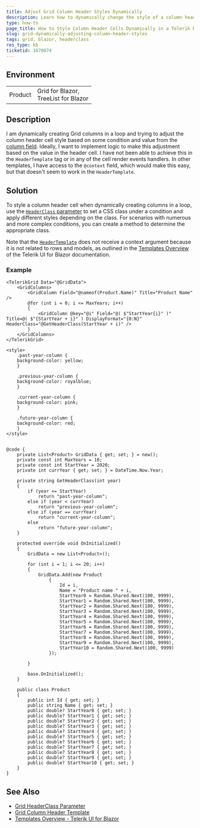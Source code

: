 ```yaml
---
title: Adjust Grid Column Header Styles Dynamically
description: Learn how to dynamically change the style of a column header cell in a Telerik Blazor Grid based on condition.
type: how-to
page_title: How to Style Column Header Cells Dynamically in a Telerik Blazor Grid
slug: grid-dynamically-adjusting-column-header-styles
tags: grid, blazor, headerclass
res_type: kb
ticketid: 1670074
---
```


## Environment

<table>
    <tbody>
	    <tr>
	    	<td>Product</td>
	    	<td>Grid for Blazor, <br /> TreeList for Blazor</td>
	    </tr>
    </tbody>
</table>

## Description

I am dynamically creating Grid columns in a loop and trying to adjust the column header cell style based on some condition and value from the [column field](slug:components/grid/columns/bound#data-binding). Ideally, I want to implement logic to make this adjustment based on the value in the header cell. I have not been able to achieve this in the `HeaderTemplate` tag or in any of the cell render events handlers. In other templates, I have access to the `@context` field, which would make this easy, but that doesn't seem to work in the `HeaderTemplate`.

## Solution

To style a column header cell when dynamically creating columns in a loop, use the [`HeaderClass` parameter](slug:components/grid/columns/bound#appearance) to set a CSS class under a condition and apply different styles depending on the class. For scenarios with numerous and more complex conditions, you can create a method to determine the appropriate class.

Note that the [`HeaderTemplate`](slug:grid-templates-column-header) does not receive a context argument because it is not related to rows and models, as outlined in the [Templates Overview](slug:components/grid/features/templates) of the Telerik UI for Blazor documentation.

### Example

````RAZOR
<TelerikGrid Data="@GridData">
    <GridColumns>
        <GridColumn Field="@nameof(Product.Name)" Title="Product Name" />
        @for (int i = 0; i <= MaxYears; i++)
        {
            <GridColumn @key="@i" Field="@( $"StartYear{i}" )" Title=@( $"{StartYear + i}" ) DisplayFormat="{0:N}" HeaderClass="@GetHeaderClass(StartYear + i)" />
        }
    </GridColumns>
</TelerikGrid>

<style>
    .past-year-column {
    background-color: yellow;
    }

    .previous-year-column {
    background-color: royalblue;
    }

    .current-year-column {
    background-color: pink;
    }

    .future-year-column {
    background-color: red;
    }
</style>


@code {
    private List<Product> GridData { get; set; } = new();
    private const int MaxYears = 10;
    private const int StartYear = 2020;
    private int currYear { get; set; } = DateTime.Now.Year;

    private string GetHeaderClass(int year)
    {
        if (year <= StartYear)
            return "past-year-column";
        else if (year < currYear)
            return "previous-year-column";
        else if (year == currYear)
            return "current-year-column";
        else
            return "future-year-column";
    }

    protected override void OnInitialized()
    {
        GridData = new List<Product>();

        for (int i = 1; i <= 20; i++)
        {
            GridData.Add(new Product
                {
                    Id = i,
                    Name = "Product name " + i,
                    StartYear0 = Random.Shared.Next(100, 9999),
                    StartYear1 = Random.Shared.Next(100, 9999),
                    StartYear2 = Random.Shared.Next(100, 9999),
                    StartYear3 = Random.Shared.Next(100, 9999),
                    StartYear4 = Random.Shared.Next(100, 9999),
                    StartYear5 = Random.Shared.Next(100, 9999),
                    StartYear6 = Random.Shared.Next(100, 9999),
                    StartYear7 = Random.Shared.Next(100, 9999),
                    StartYear8 = Random.Shared.Next(100, 9999),
                    StartYear9 = Random.Shared.Next(100, 9999),
                    StartYear10 = Random.Shared.Next(100, 9999)
                });

        }

        base.OnInitialized();
    }

    public class Product
    {
        public int Id { get; set; }
        public string Name { get; set; }
        public double? StartYear0 { get; set; }
        public double? StartYear1 { get; set; }
        public double? StartYear2 { get; set; }
        public double? StartYear3 { get; set; }
        public double? StartYear4 { get; set; }
        public double? StartYear5 { get; set; }
        public double? StartYear6 { get; set; }
        public double? StartYear7 { get; set; }
        public double? StartYear8 { get; set; }
        public double? StartYear9 { get; set; }
        public double? StartYear10 { get; set; }
    }
}
````

## See Also

- [Grid HeaderClass Parameter](slug:components/grid/columns/bound#appearance)
- [Grid Column Header Template](slug:grid-templates-column-header)
- [Templates Overview - Telerik UI for Blazor](slug:components/grid/features/templates)

